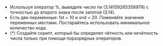 * Используя оператор %, выведите число пи (3.14159265358979) с точностью до второго знака
после запятой (3.14).
* Есть две переменные: fst = 10 и snd = 20. Поменяйте значение переменных местами.
Постарайтесь использовать минимальное количество кода.
* (*) Создайте скрипт, который бы определял чётность или нечётность числа только при помощи
поразрядных операторов.